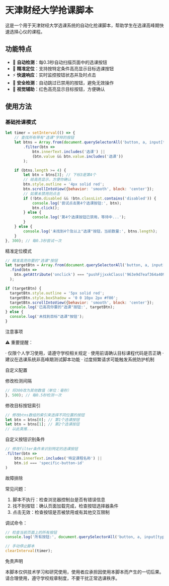 # 天津财经大学抢课脚本

这是一个用于天津财经大学选课系统的自动化抢课脚本，帮助学生在选课高峰期快速选择心仪的课程。

## 功能特点

- 🔄 **自动检测**：每0.3秒自动扫描页面中的选课按钮
- 🎯 **精准定位**：支持按特定条件高亮显示目标选课按钮
- ⚡ **快速响应**：实时监控按钮状态并及时点击
- 🚦 **安全检测**：自动跳过已禁用的按钮，避免无效操作
- 📍 **视觉辅助**：红色高亮显示目标按钮，方便确认

## 使用方法

### 基础抢课模式
```javascript
let timer = setInterval(() => {
    // 查找所有带有"选课"字样的按钮
    let btns = Array.from(document.querySelectorAll('button, a, input[type="button"], input[type="submit"]'))
        .filter(btn =>
            btn.innerText.includes('选课') ||
            (btn.value && btn.value.includes('选课'))
        );

    if (btns.length >= 4) {
        let btn = btns[3]; // 下标3是第4个
        // 给高亮显示，方便你确认
        btn.style.outline = '4px solid red';
        btn.scrollIntoView({behavior: 'smooth', block: 'center'});
        // 如果未禁用则点击
        if (!btn.disabled && !btn.classList.contains('disabled')) {
            console.log('尝试点击第4个选课按钮:', btn);
            btn.click();
        } else {
            console.log('第4个选课按钮已禁用，等待中...');
        }
    } else {
        console.log('未找到4个及以上"选课"按钮，当前数量:', btns.length);
    }
}, 300); // 每0.3秒尝试一次
```

精准定位模式

```javascript
// 精准高亮你要的"选课"按钮
let targetBtn = Array.from(document.querySelectorAll('button, a, input[type="button"], input[type="submit"]'))
  .find(btn => 
    btn.getAttribute('onclick') === "pushFjjxxkClass('963e9d7eaf364a409cd8035aefbe0a03','401b9c91d3c647dc96134860dd25e86e')"
  );

if (targetBtn) {
  targetBtn.style.outline = '5px solid red';
  targetBtn.style.boxShadow = '0 0 10px 2px #f00';
  targetBtn.scrollIntoView({behavior: 'smooth', block: 'center'});
  console.log('已高亮你要的"选课"按钮:', targetBtn);
} else {
  console.log('未找到目标"选课"按钮');
}
```

注意事项

⚠️ 重要提醒：

· 仅限个人学习使用，请遵守学校相关规定
· 使用前请确认目标课程代码是否正确
· 建议在选课系统非高峰期测试脚本功能
· 过度频繁请求可能触发系统防护机制

自定义配置

修改检测间隔

```javascript
// 将300改为其他数值（单位：毫秒）
}, 500); // 每0.5秒检测一次
```

修改目标按钮索引

```javascript
// 修改btns数组的索引来选择不同位置的按钮
let btn = btns[0]; // 第1个选课按钮
let btn = btns[1]; // 第2个选课按钮
// 以此类推...
```

自定义按钮识别条件

```javascript
// 修改filter条件来识别特定的选课按钮
.filter(btn =>
    btn.innerText.includes('特定课程名称') ||
    btn.id === 'specific-button-id'
)
```

故障排除

常见问题：

1. 脚本不执行：检查浏览器控制台是否有错误信息
2. 找不到按钮：确认页面加载完成，检查按钮选择器条件
3. 点击无效：检查按钮是否被禁用或有其他交互限制

调试命令：

```javascript
// 检查当前页面上的所有按钮
console.log('所有按钮:', document.querySelectorAll('button, a, input[type="button"], input[type="submit"]'));

// 手动停止脚本
clearInterval(timer);
```

免责声明

本脚本仅供技术学习和研究使用，使用者应承担因使用本脚本而产生的一切后果。请合理使用，遵守学校规章制度，不要干扰正常选课秩序。

